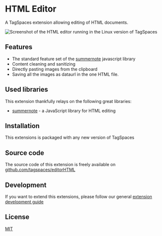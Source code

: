 # HTML Editor

A TagSpaces extension allowing editing of HTML documents.

![Screenshot of the HTML editor running in the Linux version of TagSpaces](http://tagspaces.org/extensions/editorHTML/editorHTML-screenshot.png)

## Features

* The standard feature set of the [summernote](http://summernote.org/) javascript library
* Content cleaning and sanitizing
* Directly pasting images from the clipboard
* Saving all the images as dataurl in the one HTML file.

## Used libraries
This extension thankfully relays on the following great libraries:

* [summernote](http://summernote.org/) - a JavaScript library for HTML editing

## Installation

This extensions is packaged with any new version of TagSpaces

## Source code

The source code of this extension is freely available on [github.com/tagspaces/editorHTML](https://github.com/tagspaces/editorHTML/)

## Development

If you want to extend this extensions, please follow our general [extension development guide](http://tagspaces.org/documentation/extension-development-guide)

## License

[MIT](https://github.com/tagspaces/editorHTML/blob/master/LICENSE.txt)

